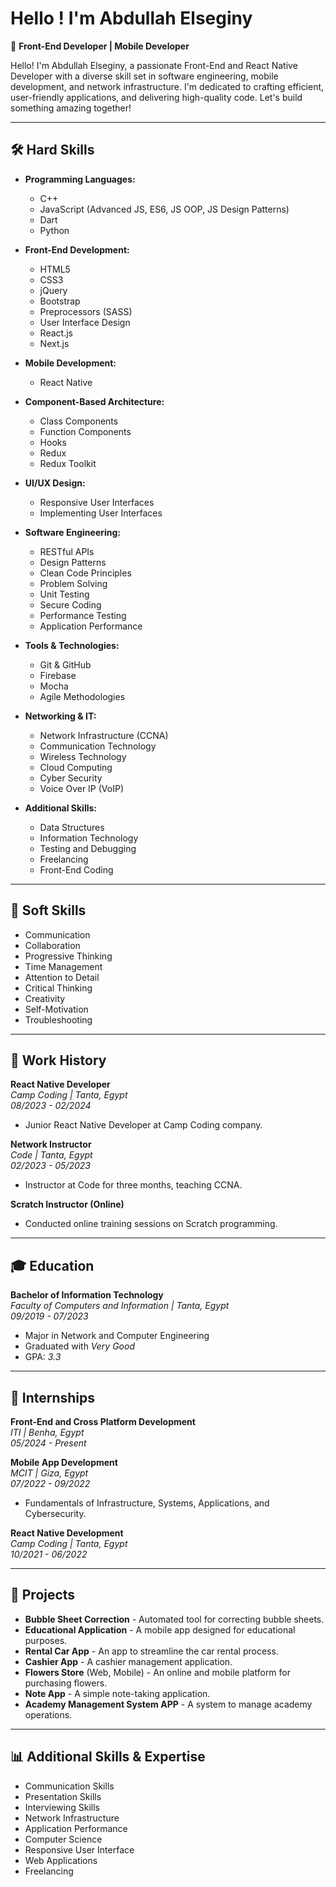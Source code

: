 # Hello ! I'm Abdullah Elseginy

🎨 **Front-End Developer | Mobile Developer**

Hello! I'm Abdullah Elseginy, a passionate Front-End and React Native Developer with a diverse skill set in software engineering, mobile development, and network infrastructure. I'm dedicated to crafting efficient, user-friendly applications, and delivering high-quality code. Let's build something amazing together!

---

## 🛠️ Hard Skills

- **Programming Languages:**
  - C++
  - JavaScript (Advanced JS, ES6, JS OOP, JS Design Patterns)
  - Dart
  - Python

- **Front-End Development:**
  - HTML5
  - CSS3
  - jQuery
  - Bootstrap
  - Preprocessors (SASS)
  - User Interface Design
  - React.js
  - Next.js

- **Mobile Development:**
  - React Native 

- **Component-Based Architecture:**
  - Class Components
  - Function Components
  - Hooks
  - Redux
  - Redux Toolkit

- **UI/UX Design:**
  - Responsive User Interfaces
  - Implementing User Interfaces

- **Software Engineering:**
  - RESTful APIs
  - Design Patterns
  - Clean Code Principles
  - Problem Solving
  - Unit Testing
  - Secure Coding
  - Performance Testing
  - Application Performance

- **Tools & Technologies:**
  - Git & GitHub
  - Firebase
  - Mocha
  - Agile Methodologies

- **Networking & IT:**
  - Network Infrastructure (CCNA)
  - Communication Technology
  - Wireless Technology
  - Cloud Computing
  - Cyber Security
  - Voice Over IP (VoIP)

- **Additional Skills:**
  - Data Structures
  - Information Technology
  - Testing and Debugging
  - Freelancing
  - Front-End Coding

---

## 🤝 Soft Skills

- Communication
- Collaboration
- Progressive Thinking
- Time Management
- Attention to Detail
- Critical Thinking
- Creativity
- Self-Motivation
- Troubleshooting

---

## 💼 Work History

**React Native Developer**  
*Camp Coding | Tanta, Egypt*  
*08/2023 - 02/2024*  
- Junior React Native Developer at Camp Coding company.

**Network Instructor**  
*Code | Tanta, Egypt*  
*02/2023 - 05/2023*  
- Instructor at Code for three months, teaching CCNA.

**Scratch Instructor (Online)**  
- Conducted online training sessions on Scratch programming.

---

## 🎓 Education

**Bachelor of Information Technology**  
*Faculty of Computers and Information | Tanta, Egypt*  
*09/2019 - 07/2023*  
- Major in Network and Computer Engineering  
- Graduated with *Very Good*  
- GPA: *3.3*

---

## 🏢 Internships

**Front-End and Cross Platform Development**  
*ITI | Benha, Egypt*  
*05/2024 - Present*

**Mobile App Development**  
*MCIT | Giza, Egypt*  
*07/2022 - 09/2022*  
- Fundamentals of Infrastructure, Systems, Applications, and Cybersecurity.

**React Native Development**  
*Camp Coding | Tanta, Egypt*  
*10/2021 - 06/2022*

---

## 🚀 Projects

- **Bubble Sheet Correction** - Automated tool for correcting bubble sheets.
- **Educational Application** - A mobile app designed for educational purposes.
- **Rental Car App** - An app to streamline the car rental process.
- **Cashier App** - A cashier management application.
- **Flowers Store** (Web, Mobile) - An online and mobile platform for purchasing flowers.
- **Note App** - A simple note-taking application.
- **Academy Management System APP** - A system to manage academy operations.

---

## 📊 Additional Skills & Expertise

- Communication Skills
- Presentation Skills
- Interviewing Skills
- Network Infrastructure
- Application Performance
- Computer Science
- Responsive User Interface
- Web Applications
- Freelancing




